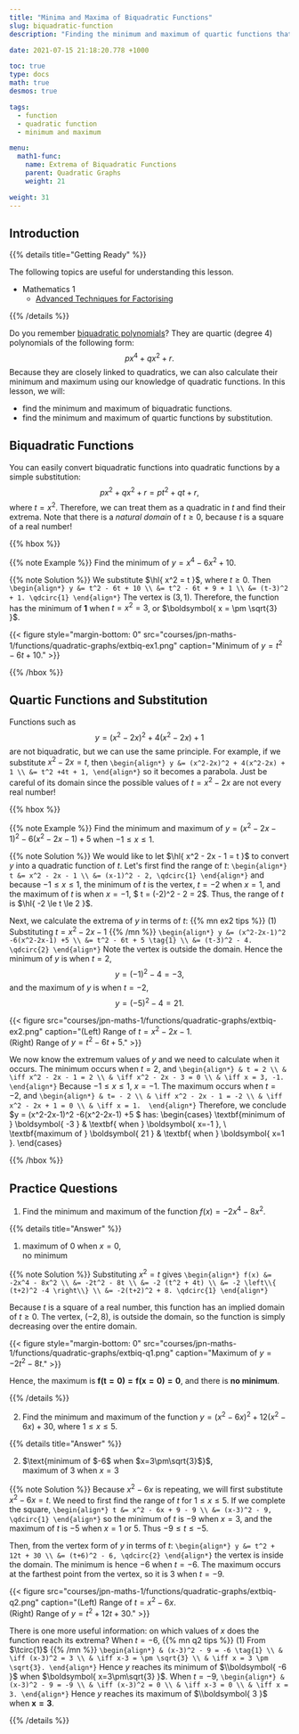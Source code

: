 ```yaml
---
title: "Minima and Maxima of Biquadratic Functions"
slug: biquadratic-function
description: "Finding the minimum and maximum of quartic functions that can be easily transformed into quadratic functions."

date: 2021-07-15 21:18:20.778 +1000

toc: true
type: docs
math: true
desmos: true

tags:
  - function
  - quadratic function
  - minimum and maximum

menu:
  math1-func:
    name: Extrema of Biquadratic Functions
    parent: Quadratic Graphs
    weight: 21

weight: 31
---
```



## Introduction

{{% details title="Getting Ready" %}}

The following topics are useful for understanding this lesson.
- Mathematics 1
    - [Advanced Techniques for Factorising](../../../numbers-and-expressions/polynomials/advanced-factorising-2/)

{{% /details %}}

Do you remember [biquadratic polynomials](../../../numbers-and-expressions/polynomials/advanced-factorising-2/#biquadratic-polynomials)? They are quartic (degree 4) polynomials of the following form: $$ px^4 + qx^2 + r. $$ Because they are closely linked to quadratics, we can also calculate their minimum and maximum using our knowledge of quadratic functions. In this lesson, we will:
- find the minimum and maximum of biquadratic functions.
- find the minimum and maximum of quartic functions by substitution.

## Biquadratic Functions

You can easily convert biquadratic functions into quadratic functions by a simple substitution: $$ px^2 + qx^2 + r = pt^2 + qt + r, $$ where $t = x^2$. Therefore, we can treat them as a quadratic in $t$ and find their extrema. Note that there is a *natural domain* of $t\ge 0$, because $t$ is a square of a real number!

{{% hbox %}}

{{% note Example %}} Find the minimum of $y = x^4 - 6x^2 + 10$.

{{% note Solution %}} We substitute $\hl{ x^2 = t }$, where $t\ge 0$. Then
`\begin{align*}
  y &= t^2 - 6t + 10 \\
  &= t^2 - 6t + 9 + 1 \\
  &= (t-3)^2 + 1. \qdcirc{1}
\end{align*}`
The vertex is $(3,1)$. Therefore, the function has the minimum of $\boldsymbol{ 1 }$ when $t=x^2=3$, or $\boldsymbol{ x = \pm \sqrt{3} }$.

{{< figure style="margin-bottom: 0" src="courses/jpn-maths-1/functions/quadratic-graphs/extbiq-ex1.png" caption="Minimum of $y = t^2 - 6t + 10$." >}}

{{% /hbox %}}


## Quartic Functions and Substitution

Functions such as $$ y = (x^2-2x)^2 + 4(x^2-2x) + 1 $$ are not biquadratic, but we can use the same principle. For example, if we substitute $x^2 - 2x = t$, then `\begin{align*}
  y &= (x^2-2x)^2 + 4(x^2-2x) + 1 \\
  &= t^2 +4t + 1,
\end{align*}`
so it becomes a parabola. Just be careful of its domain since the possible values of $t = x^2 - 2x$ are not every real number!

{{% hbox %}}

{{% note Example %}} Find the minimum and maximum of $y = (x^2-2x-1)^2 -6(x^2-2x-1) +5$ when $-1\le x \le 1$.

{{% note Solution %}} We would like to let $\hl{ x^2 - 2x - 1 = t }$ to convert $y$ into a quadratic function of $t$. Let's first find the range of $t$:
`\begin{align*}
  t &= x^2 - 2x - 1 \\
  &= (x-1)^2 - 2, \qdcirc{1}
\end{align*}`
and because $-1 \le x \le 1$, the minimum of $t$ is the vertex, $t=-2$ when $x=1$, and the maximum of $t$ is when $x=-1$, $ t = (-2)^2 - 2 = 2$. Thus, the range of $t$ is $\hl{ -2 \le t \le 2 }$.

Next, we calculate the extrema of $y$ in terms of $t$:
{{% mn ex2 tips %}}
(1) Substituting $t = x^2 - 2x - 1$
{{% /mn %}}
`\begin{align*}
  y &= (x^2-2x-1)^2 -6(x^2-2x-1) +5 \\
  &= t^2 - 6t + 5 \tag{1} \\
  &= (t-3)^2 - 4. \qdcirc{2}
\end{align*}`
Note the vertex is outside the domain. Hence the minimum of $y$ is when $t=2$, $$ y = (-1)^2 - 4 = -3, $$ and the maximum of $y$ is when $t = -2$, $$ y = (-5)^2 - 4 = 21. $$

{{< figure src="courses/jpn-maths-1/functions/quadratic-graphs/extbiq-ex2.png" caption="(Left) Range of $t = x^2 - 2x - 1$.<br>(Right) Range of $y = t^2 - 6t + 5$." >}}

We now know the extremum values of $y$ and we need to calculate when it occurs. The minimum occurs when $t=2$, and
`\begin{align*}
  & t = 2 \\
  & \iff x^2 - 2x - 1 = 2 \\
  & \iff x^2 - 2x - 3 = 0 \\
  & \iff x = 3, -1. 
\end{align*}`
Because $-1\le x \le 1$, $x = -1$. The maximum occurs when $t=-2$, and 
`\begin{align*}
  & t= - 2 \\
  & \iff x^2 - 2x - 1 = -2 \\
  & \iff x^2 - 2x + 1 = 0 \\
  & \iff x = 1. 
\end{align*}`
Therefore, we conclude $y = (x^2-2x-1)^2 -6(x^2-2x-1) +5 $ has:
\begin{cases}
  \textbf{minimum of } \boldsymbol{ -3 } & \textbf{ when } \boldsymbol{ x=-1 }, \\
  \textbf{maximum of } \boldsymbol{ 21 } & \textbf{ when } \boldsymbol{ x=1 }.
\end{cases}

{{% /hbox %}}


## Practice Questions

1. Find the minimum and maximum of the function $f(x) = -2x^4 - 8x^2$.

{{% details title="Answer" %}}

1. $\text{maximum of $0$ when $x=0$}$,<br>$\text{no minimum}$

{{% note Solution %}} Substituting $x^2 = t$ gives
`\begin{align*}
  f(x) &= -2x^4 - 8x^2 \\
  &= -2t^2 - 8t \\
  &= -2 (t^2 + 4t) \\
  &= -2 \left\\{ (t+2)^2 -4 \right\\} \\
  &= -2(t+2)^2 + 8. \qdcirc{1}
\end{align*}`

Because $t$ is a square of a real number, this function has an implied domain of $t \ge 0$. The vertex, $(-2, 8)$, is outside the domain, so the function is simply decreasing over the entire domain. 

{{< figure style="margin-bottom: 0" src="courses/jpn-maths-1/functions/quadratic-graphs/extbiq-q1.png" caption="Maximum of $y = -2t^2 - 8t$." >}}

Hence, the maximum is $\boldsymbol{ f(t=0) = f(x=0) = 0 }$, and there is $\textbf{no minimum}$.

{{% /details %}}

2. Find the minimum and maximum of the function $y = (x^2-6x)^2 + 12(x^2-6x) + 30$, where $1 \le x \le 5$.

{{% details title="Answer" %}}

2. $\text{minimum of $-6$ when $x=3\pm\sqrt{3}$}$,<br>$\text{maximum of $3$ when $x=3$}$

{{% note Solution %}} Because $x^2-6x$ is repeating, we will first substitute $x^2 - 6x = t$. We need to first find the range of $t$ for $1 \le x \le 5$. If we complete the square,
`\begin{align*}
  t &= x^2 - 6x + 9 - 9 \\
  &= (x-3)^2 - 9, \qdcirc{1}
\end{align*}`
so the minimum of $t$ is $-9$ when $x=3$, and the maximum of $t$ is $-5$ when $x=1$ or $5$. Thus $-9 \le t \le -5$.

Then, from the vertex form of $y$ in terms of $t$:
`\begin{align*}
  y &= t^2 + 12t + 30 \\
  &= (t+6)^2 - 6, \qdcirc{2}
\end{align*}`
the vertex is inside the domain. The minimum is hence $-6$ when $t=-6$. The maximum occurs at the farthest point from the vertex, so it is $3$ when $t=-9$.

{{< figure src="courses/jpn-maths-1/functions/quadratic-graphs/extbiq-q2.png" caption="(Left) Range of $t = x^2 - 6x$.<br>(Right) Range of $y = t^2 + 12t + 30$." >}}

There is one more useful information: on which values of $x$ does the function reach its extrema? When $t=-6$,
{{% mn q2 tips %}}
(1) From $\tcirc{1}$
{{% /mn %}}
`\begin{align*}
  & (x-3)^2 - 9 = -6 \tag{1} \\
  & \iff (x-3)^2 = 3 \\
  & \iff x-3 = \pm \sqrt{3} \\
  & \iff x = 3 \pm \sqrt{3}.
\end{align*}`
Hence $y$ reaches its minimum of $\\boldsymbol{ -6 }$ when $\boldsymbol{ x=3\pm\sqrt{3} }$. When $t=-9$,
`\begin{align*}
  & (x-3)^2 - 9 = -9 \\
  & \iff (x-3)^2 = 0 \\
  & \iff x-3 = 0 \\
  & \iff x = 3.
\end{align*}`
Hence $y$ reaches its maximum of $\\boldsymbol{ 3 }$ when $\boldsymbol{ x=3 }$.

{{% /details %}}